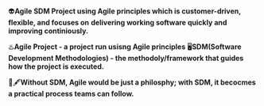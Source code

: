 👽**Agile SDM Project using Agile principles which is customer-driven, flexible, and focuses on** 
**delivering working software quickly and improving continiously.**

♨️**Agile Project - a project run usisng Agile principles**
🖥️**SDM(Software Development Methodologies) - the methodoly/framework that guides how the project is executed.**

📖🖋️**Without SDM, Agile would be just a philosphy; with SDM, it becocmes a practical process teams can follow.**

